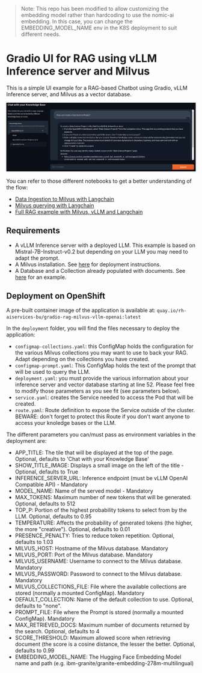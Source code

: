 > Note: This repo has been modified to allow customizing the embedding model rather than hardcoding to use the nomic-ai embedding. In this case, you can change the EMBEDDING_MODEL_NAME env in the K8S deployment to suit different needs.

# Gradio UI for RAG using vLLM Inference server and Milvus

This is a simple UI example for a RAG-based Chatbot using Gradio, vLLM Inference server, and Milvus as a vector database.

![UI](img/gradio-rag-milvus-vllm-openai.png)

You can refer to those different notebooks to get a better understanding of the flow:

- [Data Ingestion to Milvus with Langchain](../../../notebooks/langchain/Langchain-Milvus-Ingest.ipynb)
- [Milvus querying with Langchain](../../../notebooks/langchain/Langchain-Milvus-Query.ipynb)
- [Full RAG example with Milvus, vLLM and Langchain](../../../notebooks/langchain/RAG_with_sources_Langchain-vLLM-Milvus.ipynb)

## Requirements

- A vLLM Inference server with a deployed LLM. This example is based on Mistral-7B-Instruct-v0.2 but depending on your LLM you may need to adapt the prompt.
- A Milvus installation. See [here](../../../../vector-databases/milvus/README.md) for deployment instructions.
- A Database and a Collection already populated with documents. See [here](../../../notebooks/langchain/Langchain-Milvus-Ingest.ipynb) for an example.

## Deployment on OpenShift

A pre-built container image of the application is available at: `quay.io/rh-aiservices-bu/gradio-rag-milvus-vllm-openai:latest`

In the `deployment` folder, you will find the files necessary to deploy the application:

- `configmap-collections.yaml`: this ConfigMap holds the configuration for the various Milvus collections you may want to use to back your RAG. Adapt depending on the collections you have created.
- `configmap-prompt.yaml`: This ConfigMap holds the text of the prompt that will be used to query the LLM.
- `deployment.yaml`: you must provide the various information about your inference server and vector database starting at line 52. Please feel free to modify those parameters as you see fit (see parameters below).
- `service.yaml`: creates the Service needed to access the Pod that will be created.
- `route.yaml`: Route definition to expose the Service outside of the cluster. BEWARE: don't forget to protect this Route if you don't want anyone to access your knoledge bases or the LLM.

The different parameters you can/must pass as environment variables in the deployment are:

- APP_TITLE: The tile that will be displayed at the top of the page. Optional, defaults to 'Chat with your Knowledge Base'
- SHOW_TITLE_IMAGE: Displays a small image on the left of the title - Optional, defaults to True
- INFERENCE_SERVER_URL: Inference endpoint (must be vLLM OpenAI Compatible API) - Mandatory
- MODEL_NAME: Name of the served model - Mandatory
- MAX_TOKENS: Maximum number of new tokens that will be generated. Optional, defaults to 512
- TOP_P: Portion of the highest probability tokens to select from by the LLM. Optional, defaults to 0.95
- TEMPERATURE: Affects the probability of generated tokens (the higher, the more "creative"). Optional, defaults to 0.01
- PRESENCE_PENALTY: Tries to reduce token repetition. Optional, defaults to 1.03
- MILVUS_HOST: Hostname of the Milvus database. Mandatory
- MILVUS_PORT: Port of the Milvus database. Mandatory
- MILVUS_USERNAME: Username to connect to the Milvus database. Mandatory
- MILVUS_PASSWORD: Password to connect to the Milvus database. Mandatory
- MILVUS_COLLECTIONS_FILE: File where the available collections are stored (normally a mounted ConfigMap). Mandatory
- DEFAULT_COLLECTION: Name of the default collection to use. Optional, defaults to "none".
- PROMPT_FILE: File where the Prompt is stored (normally a mounted ConfigMap). Mandatory
- MAX_RETRIEVED_DOCS: Maximum number of documents returned by the search. Optional, defaults to 4
- SCORE_THRESHOLD: Maximum allowed score when retrieving document (the score is a cosine distance, the lesser the better. Optional, defaults to 0.99
- EMBEDDING_MODEL_NAME: The Hugging Face Embedding Model name and path (e.g. ibm-granite/granite-embedding-278m-multilingual)